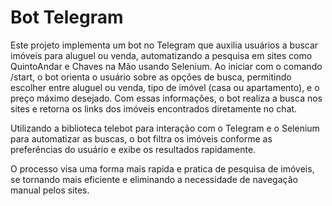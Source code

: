 # Bot Telegram

Este projeto implementa um bot no Telegram que auxilia usuários a buscar imóveis para aluguel ou venda, automatizando a pesquisa em sites como QuintoAndar e Chaves na Mão usando Selenium. Ao iniciar com o comando /start, o bot orienta o usuário sobre as opções de busca, permitindo escolher entre aluguel ou venda, tipo de imóvel (casa ou apartamento), e o preço máximo desejado. Com essas informações, o bot realiza a busca nos sites e retorna os links dos imóveis encontrados diretamente no chat.

Utilizando a biblioteca telebot para interação com o Telegram e o Selenium para automatizar as buscas, o bot filtra os imóveis conforme as preferências do usuário e exibe os resultados rapidamente. 

O processo visa uma forma mais rapida e pratica de pesquisa de imóveis, se tornando mais eficiente e eliminando a necessidade de navegação manual pelos sites.

